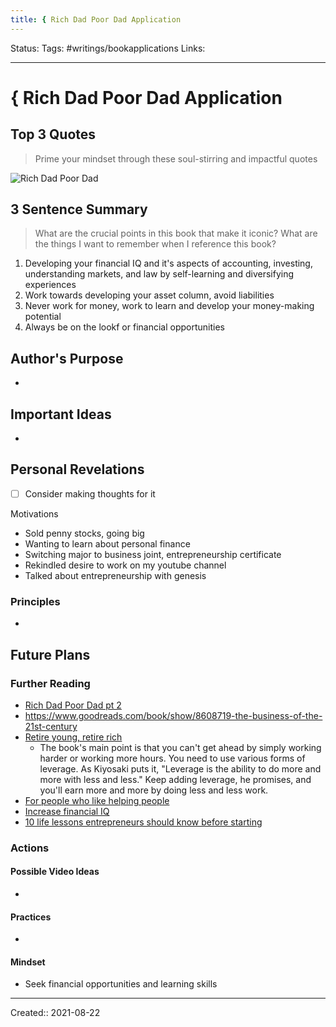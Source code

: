 ```yaml
---
title: { Rich Dad Poor Dad Application
---
```

Status:
Tags: #writings/bookapplications
Links: 
___
# { Rich Dad Poor Dad Application
## Top 3 Quotes
> Prime your mindset through these soul-stirring and impactful quotes

![Rich Dad Poor Dad](out/kindle-highlights/rich-dad-poor-dad.md#^dzl1cx)


## 3 Sentence Summary
> What are the crucial points in this book that make it iconic? What are the things I want to remember when I reference this book?
1. Developing your financial IQ and it's aspects of accounting, investing, understanding markets, and law by self-learning and diversifying experiences
2. Work towards developing your asset column, avoid liabilities
3. Never work for money, work to learn and develop your money-making potential
4. Always be on the lookf or financial opportunities
## Author's Purpose
- 
## Important Ideas
- 
## Personal Revelations
- [ ] Consider making thoughts for it

Motivations
- Sold penny stocks, going big
- Wanting to learn about personal finance
- Switching major to business joint, entrepreneurship certificate
- Rekindled desire to work on my youtube channel
- Talked about entrepreneurship with genesis
### Principles
- 
## Future Plans
### Further Reading
- [Rich Dad Poor Dad pt 2](https://www.goodreads.com/book/show/81922.Rich_Dad_s_Cashflow_Quadrant)
- https://www.goodreads.com/book/show/8608719-the-business-of-the-21st-century
- [Retire young, retire rich](https://www.goodreads.com/book/show/132709.Rich_Dad_s_Retire_Young_Retire_Rich)
	- The book's main point is that you can't get ahead by simply working harder or working more hours. You need to use various forms of leverage. As Kiyosaki puts it, "Leverage is the ability to do more and more with less and less." Keep adding leverage, he promises, and you'll earn more and more by doing less and less work.
- [For people who like helping people](https://www.goodreads.com/book/show/343203.The_Business_School_For_People_Who_Like_Helping_People)
- [Increase financial IQ](https://www.goodreads.com/book/show/2272527.Rich_Dad_s_Increase_Your_Financial_IQ)
- [10 life lessons entrepreneurs should know before starting](https://www.goodreads.com/book/show/42775.Rich_Dad_s_Before_You_Quit_Your_Job)
### Actions
#### Possible Video Ideas
- 
#### Practices
- 
#### Mindset
- Seek financial opportunities and learning skills
___
Created:: 2021-08-22 
